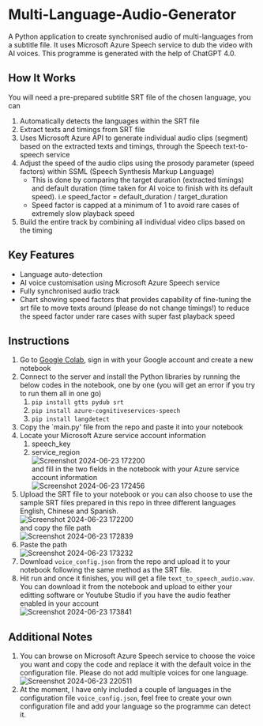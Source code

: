 # Multi-Language-Audio-Generator
A Python application to create synchronised audio of multi-languages from a subtitle file. It uses Microsoft Azure Speech service to dub the video with AI voices.
This programme is generated with the help of ChatGPT 4.0.

## How It Works
You will need a pre-prepared subtitle SRT file of the chosen language, you can 
  1. Automatically detects the languages within the SRT file
  2. Extract texts and timings from SRT file
  3. Uses Microsoft Azure API to generate individual audio clips (segment) based on the extracted texts and timings, through the Speech text-to-speech service
  4. Adjust the speed of the audio clips using the prosody parameter (speed factors) within SSML (Speech Synthesis Markup Language)
     * This is done by comparing the target duration (extracted timings) and default duration (time taken for AI voice to finish with its default speed). i.e speed_factor = default_duration / target_duration
     * Speed factor is capped at a minimum of 1 to avoid rare cases of extremely slow playback speed
  7. Build the entire track by combining all individual video clips based on the timing

## Key Features
  * Language auto-detection
  * AI voice customisation using Microsoft Azure Speech service
  * Fully synchronised audio track
  * Chart showing speed factors that provides capability of fine-tuning the srt file to move texts around (please do not change timings!) to reduce the speed factor under rare cases with super fast playback speed

## Instructions
1. Go to [Google Colab](https://colab.research.google.com/), sign in with your Google account and create a new notebook
2. Connect to the server and install the Python libraries by running the below codes in the notebook, one by one (you will get an error if you try to run them all in one go)
    1. `pip install gtts pydub srt`
    2. `pip install azure-cognitiveservices-speech`
    3. `pip install langdetect`
3. Copy the `main.py' file from the repo and paste it into your notebook  
4. Locate your Microsoft Azure service account information
    1. speech_key
    2. service_region  
![Screenshot 2024-06-23 172200](https://github.com/Hyang0219/Multi-Language-Audio-Generator/assets/54818876/6ee89be0-9480-4bd3-88bc-bf9c0979c572)  
    and fill in the two fields in the notebook with your Azure service account information  
![Screenshot 2024-06-23 172456](https://github.com/Hyang0219/Multi-Language-Audio-Generator/assets/54818876/25ad2e90-53ba-4a01-858f-5e52d97ac73f)  
5. Upload the SRT file to your notebook or you can also choose to use the sample SRT files prepared in this repo in three different languages English, Chinese and Spanish.  
![Screenshot 2024-06-23 172200](https://github.com/Hyang0219/Multi-Language-Audio-Generator/assets/54818876/36ac03a7-0c3f-4bb9-ae25-0d6bac6dc9bd)  
    and copy the file path  
    ![Screenshot 2024-06-23 172839](https://github.com/Hyang0219/Multi-Language-Audio-Generator/assets/54818876/fcc188e1-eaf6-4f77-8a11-123adb8c531f)
6. Paste the path  
![Screenshot 2024-06-23 173232](https://github.com/Hyang0219/Multi-Language-Audio-Generator/assets/54818876/5357641c-60ec-4352-9e72-0b304625dc40)
7. Download `voice_config.json` from the repo and upload it to your notebook following the same method as the SRT file.
8. Hit run and once it finishes, you will get a file `text_to_speech_audio.wav`. You can download it from the notebook and upload to either your editting software or Youtube Studio if you have the audio feather enabled in your account  
![Screenshot 2024-06-23 173841](https://github.com/Hyang0219/Multi-Language-Audio-Generator/assets/54818876/6734eee2-ad74-4323-a396-51ec3686a50e)

## Additional Notes
1. You can browse on Microsoft Azure Speech service to choose the voice you want and copy the code and replace it with the default voice in the configuration file. Please do not add multiple voices for one language.  
![Screenshot 2024-06-23 220511](https://github.com/Hyang0219/Multi-Language-Audio-Generator/assets/54818876/f11ab891-0c57-4d9a-af41-1974e7265892)    
2. At the moment, I have only included a couple of languages in the configuration file `voice_config.json`, feel free to create your own configuration file and add your language so the programme can detect it.


